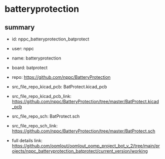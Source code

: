 # batteryprotection
 
## summary 
* id: nppc_batteryprotection_batprotect
* user: nppc
* name: batteryprotection
* board: batprotect
* repo: https://github.com/nppc/BatteryProtection
* src_file_repo_kicad_pcb: BatProtect.kicad_pcb
* src_file_repo_kicad_pcb_link: https://github.com/nppc/BatteryProtection/tree/master/BatProtect.kicad_pcb


* src_file_repo_sch: BatProtect.sch
* src_file_repo_sch_link: https://github.com/nppc/BatteryProtection/tree/master/BatProtect.sch
* full details link: https://github.com/oomlout/oomlout_oomp_project_bot_v_2/tree/main/projects/nppc_batteryprotection_batprotect/current_version/working  







